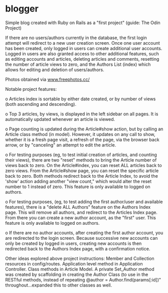 # blogger
Simple blog created with Ruby on Rails as a "first project" (guide: The Odin Project)

If there are no users/authors currently in the database, the first login attempt will redirect to a new user creation screen.  Once one user account has been created, only logged in users can create additional user accounts.  Logged in users are also granted access to other additional features, such as editing accounts and articles, deleting articles and comments, resetting the number of article views to zero, and the Authors List (index) which allows for editing and deletion of users/authors.

Photos obtained via www.freephotos.cc/


Notable project features:

o Articles index is sortable by either date created, or by number of views (both ascending and descending).

o Top 3 articles, by views, is displayed in the left sidebar on all pages.  It is automatically updated whenever an article is viewed.  

o Page counting is updated during the Article#show action, but by calling an Article class method (in model). However, it updates on any call to show, whether it is a fresh page visit, a refresh of the page, via the browser back arrow, or by "canceling" an attempt to edit the article.

o For testing purposes (eg, to test initial creation of articles, and counting their views), there are two "reset" methods to bring the Article number of views back to zero. On the Article#index, you can reset ALL articles back to zero views.  From the Article#show page, you can reset the specific article back to zero.  Both methods redirect back to the Article Index, to avoid the 'show' action adding another "view count," which would alter the reset number to 1 instead of zero.  This feature is only available to logged on authors.

 o For testing purposes, (eg, to test adding the first author/user and available features), there is a "delete ALL Authors" feature on the Authors Index page.  This will remove all authors, and redirect to the Articles Index page.  From there you can create a new author account, as the "first" user. This feature is only available to logged on authors.

 o If there are no author accounts, after creating the first author account, you are redirected to the login screen.  Because successive new accounts can only be created by logged in users, creating new accounts is then redirected back to the Authors Index page, with a confirmation notice.

 Other ideas explored above project instructions:
 Member and Collection resources in config/routes. Application level method in Application Controller.  Class methods in Article Model. A private Set_Author method was created by scaffolding in creating the Author Class (to use in the RESTful methods, instead of repeating @author = Author.find(params[:id])" throughout...expanded this to other classes as well.
